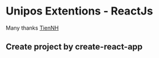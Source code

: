 # Unipos Extentions - ReactJs

Many thanks [TienNH](https://github.com/HoangTien339/)

## Create project by create-react-app

